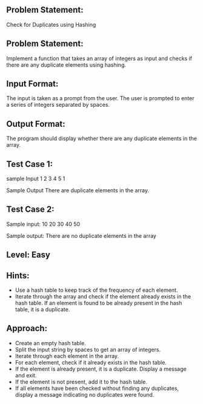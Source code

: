 ## Problem Statement:
Check for Duplicates using Hashing

## Problem Statement:
Implement a function that takes an array of integers 
as input and checks if there are any duplicate elements 
using hashing.


## Input Format:
The input is taken as a prompt from the user. 
The user is prompted to enter a series of integers
separated by spaces.



## Output Format:
The program should display whether
there are any duplicate elements in 
the array.

## Test Case 1:
sample Input
1 2 3 4 5 1

Sample Output
There are duplicate elements in the array.

## Test Case 2:
Sample input: 
10 20 30 40 50

Sample output:
There are no duplicate elements in the array

## Level: Easy

## Hints:
- Use a hash table to keep track of the frequency 
of each element.
- Iterate through the array and check if the element
already exists in the hash table.
If an element is found to be already present in 
the hash table, it is a duplicate.


## Approach:
- Create an empty hash table.
- Split the input string by spaces to get an array of integers.
- Iterate through each element in the array.
- For each element, check if it already exists in the hash table.
- If the element is already present, it is a duplicate. Display a message and exit.
- If the element is not present, add it to the hash table.
- If all elements have been checked without finding any duplicates, display a message indicating no duplicates were found.